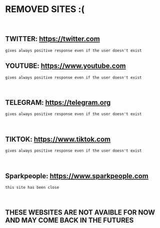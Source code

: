 # REMOVED SITES :(
<br>

## TWITTER: https://twitter.com

    gives always positive response even if the user doesn't exist

## YOUTUBE: https://www.youtube.com

    gives always positive response even if the user doesn't exist

<br>

## TELEGRAM: https://telegram.org
    gives always positive response even if the user doesn't exist

<br>

## TIKTOK: https://www.tiktok.com
    gives always positive response even if the user doesn't exist


<br>

## Sparkpeople: https://www.sparkpeople.com
    this site has been close


<br>

## THESE WEBSITES ARE NOT AVAIBLE FOR NOW AND MAY COME BACK IN THE FUTURES